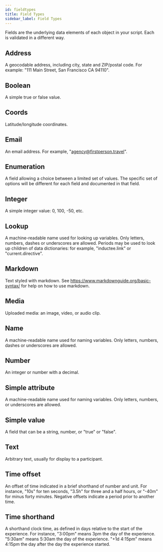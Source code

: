 ```yaml
---
id: fieldtypes
title: Field Types
sidebar_label: Field Types
---
```


Fields are the underlying data elements of each object in your script. Each is validated in a different way.
## Address

A geocodable address, including city, state and ZIP/postal code. For example: "111 Main Street, San Francisco CA 94110".




## Boolean

A simple true or false value.




## Coords

Latitude/longitude coordinates.




## Email

An email address. For example, "agency@firstperson.travel".




## Enumeration

A field allowing a choice between a limited set of values. The specific set of options will be different for each field and documented in that field.




## Integer

A simple integer value: 0, 100, -50, etc.




## Lookup

A machine-readable name used for looking up variables. Only letters, numbers, dashes or underscores are allowed. Periods may be used to look up children of data dictionaries: for example, "inductee.link" or "current.directive".




## Markdown

Text styled with markdown. See https://www.markdownguide.org/basic-syntax/ for help on how to use markdown.




## Media

Uploaded media: an image, video, or audio clip.




## Name

A machine-readable name used for naming variables. Only letters, numbers, dashes or underscores are allowed.




## Number

An integer or number with a decimal.




## Simple attribute

A machine-readable name used for naming variables. Only letters, numbers, or underscores are allowed.




## Simple value

A field that can be a string, number, or "true" or "false".




## Text

Arbitrary text, usually for display to a participant.




## Time offset

An offset of time indicated in a brief shorthand of number and unit. For instance, "10s" for ten seconds, "3.5h" for three and a half hours, or "-40m" for minus forty minutes. Negative offsets indicate a period prior to another time.




## Time shorthand

A shorthand clock time, as defined in days relative to the start of the experience. For instance, "3:00pm" means 3pm the day of the experience. "5:30am" means 5:30am the day of the experience. "+1d 4:15pm" means 4:15pm the day after the day the experience started.




